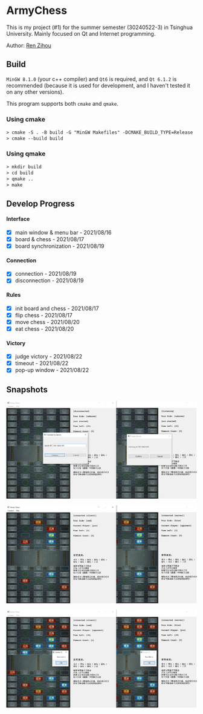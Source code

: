 # ArmyChess

This is my project (#1) for the summer semester (30240522-3) in Tsinghua University. Mainly focused on Qt and Internet programming.

Author: [Ren Zihou](https://github.com/RenZihou)

## Build

`MinGW 8.1.0` (your c++ compiler) and `Qt6` is required, and `Qt 6.1.2` is recommended 
(because it is used for development, and I haven't tested it on any other versions).

This program supports both `cmake` and `qmake`.

### Using cmake

```
> cmake -S . -B build -G "MinGW Makefiles" -DCMAKE_BUILD_TYPE=Release
> cmake --build build
```

### Using qmake

```
> mkdir build
> cd build
> qmake ..
> make
```

## Develop Progress

#### Interface

- [x] main window & menu bar - 2021/08/16
- [x] board & chess - 2021/08/17
- [x] board synchronization - 2021/08/19

#### Connection

- [x] connection - 2021/08/19
- [x] disconnection - 2021/08/19

#### Rules

- [x] init board and chess - 2021/08/17
- [x] flip chess - 2021/08/17
- [x] move chess - 2021/08/20
- [x] eat chess - 2021/08/20

#### Victory

- [x] judge victory - 2021/08/22
- [x] timeout - 2021/08/22
- [x] pop-up window - 2021/08/22

## Snapshots

![Connect](./snapshot/connect.png)

![Play](./snapshot/play.png)

![Game Over](./snapshot/gameover.png)

